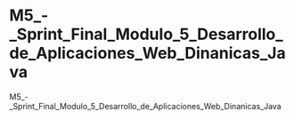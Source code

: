 # M5_-_Sprint_Final_Modulo_5_Desarrollo_de_Aplicaciones_Web_Dinanicas_Java
M5_-_Sprint_Final_Modulo_5_Desarrollo_de_Aplicaciones_Web_Dinanicas_Java
